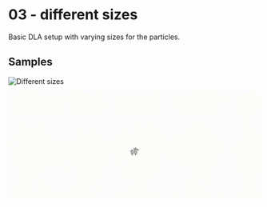 # 03 - different sizes

Basic DLA setup with varying sizes for the particles. 

## Samples

![Different sizes](images/social-media-preview.png)

![Different sizes](images/different-sizes.gif)